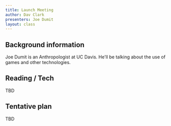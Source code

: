```yaml
---
title: Launch Meeting
author: Dav Clark
presenters: Joe Dumit
layout: class
---
```


## Background information

Joe Dumit is an Anthropologist at UC Davis. He'll be talking about the use of
games and other technologies.

## Reading / Tech

TBD

## Tentative plan

TBD
